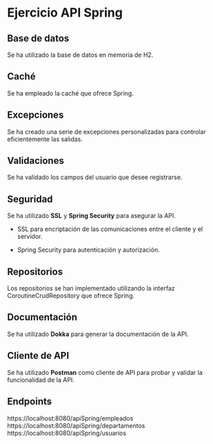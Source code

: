 # Ejercicio API Spring

## Base de datos

Se ha utilizado la base de datos en memoria de H2.

## Caché

Se ha empleado la caché que ofrece Spring.

## Excepciones

Se ha creado una serie de excepciones personalizadas para controlar eficientemente las salidas.

## Validaciones

Se ha validado los campos del usuario que desee registrarse.

## Seguridad

Se ha utilizado **SSL** y **Spring Security** para asegurar la API.

- SSL para encriptación de las comunicaciones entre el cliente y el servidor.

- Spring Security para autenticación y autorización.

## Repositorios

Los repositorios se han implementado utilizando la interfaz CoroutineCrudRepository que ofrece Spring.

## Documentación

Se ha utilizado **Dokka** para generar la documentación de la API.

## Cliente de API

Se ha utilizado **Postman** como cliente de API para probar y validar la funcionalidad de la API.

## Endpoints

https://localhost:8080/apiSpring/empleados
https://localhost:8080/apiSpring/departamentos
https://localhost:8080/apiSpring/usuarios
